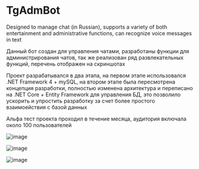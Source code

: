 # TgAdmBot
Designed to manage chat (in Russian), supports a variety of both entertainment and administrative functions, can recognize voice messages in text

Данный бот создан для управления чатами, разработаны функции для администрирования чатов, так же реализован ряд развлекательных функций, перечень отображен на скриншотах 


Проект разрабатывался в два этапа, на первом этапе использовался .NET Framework 4 + mySQL, на втором этапе была пересмотрена концепция разработки, полностью изменена архитектура и переписано на .NET Core + Entity Framework для управления БД, это позволило ускорить и упростить разработку за счет более простого взаимоействия с базой данных

Альфа тест проекта проходил в течение месяца, аудитория включала около 100 пользователей

![image](https://user-images.githubusercontent.com/77384665/215151047-48ddac64-ff51-4309-83ed-1c2ad9455b6f.png)

![image](https://user-images.githubusercontent.com/77384665/215151166-12f6ad68-06f4-4327-80aa-af5fb5a3bb70.png)

![image](https://user-images.githubusercontent.com/77384665/215151224-88e659f5-c719-4f90-a771-733f2dc4a1db.png)

